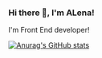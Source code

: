 ### Hi there 👋, I'm ALena!
I'm Front End developer!

[![Anurag's GitHub stats](https://github-readme-stats.vercel.app/api?username=DevDiaryAZ)](https://github.com/DevDiaryAZ/github-readme-stats)

<!--
**DevDiaryAZ/DevDiaryAZ** is a ✨ _special_ ✨ repository because its `README.md` (this file) appears on your GitHub profile.

Here are some ideas to get you started:

- 🔭 I’m currently working on ...
- 🌱 I’m currently learning ...
- 👯 I’m looking to collaborate on ...
- 🤔 I’m looking for help with ...
- 💬 Ask me about ...
- 📫 How to reach me: ...
- 😄 Pronouns: ...
- ⚡ Fun fact: ...
-->
